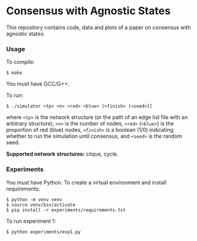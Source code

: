 Consensus with Agnostic States
==

This repository contains code, data and plots of a paper on consensus with
agnostic states.

### Usage

To compile:

```
$ make
```

You must have GCC/G++.

To run:

```
$ ./simulator <tp> <n> <red> <blue> [<finish> [<seed>]]
```

where `<tp>` is the network structure (or the path of an edge list file with
an arbitrary structure), `<n>` is the number of nodes, `<red>` (`<blue>`) is
the proportion of red (blue) nodes, `<finish>` is a boolean (1/0) indicating
whether to run the simulation until consensus, and `<seed>` is the random seed.

**Supported network structures:**
clique, cycle.

### Experiments

You must have Python. To create a virtual environment and install requirements:

```
$ python -m venv venv
$ source venv/bin/activate
$ pip install -r experiments/requirements.txt
```

To run experiment 1:

```
$ python experiments/exp1.py
```

